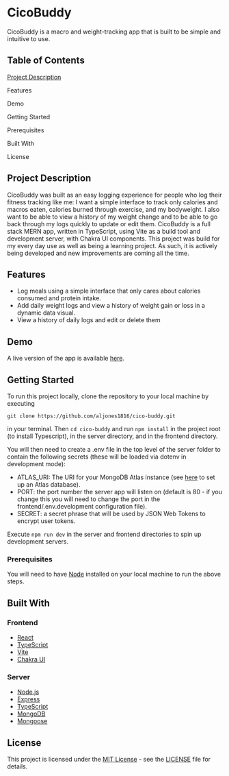 # CicoBuddy

CicoBuddy is a macro and weight-tracking app that is built to be simple and intuitive to use. 

## Table of Contents

[Project Description](#project-description)

Features

Demo

Getting Started

Prerequisites

Built With

License

## Project Description

CicoBuddy was built as an easy logging experience for people who log their fitness tracking like me: I want a simple interface to track only calories and macros eaten, calories burned through exercise, and my bodyweight. I also want to be able to view a history of my weight change and to be able to go back through my logs quickly to update or edit them.
CicoBuddy is a full stack MERN app, written in TypeScript, using Vite as a build tool and development server, with Chakra UI components. This project was build for my every day use as well as being a learning project. As such, it is actively being developed and new improvements are coming all the time.

## Features

* Log meals using a simple interface that only cares about calories consumed and protein intake.
* Add daily weight logs and view a history of weight gain or loss in a dynamic data visual.
* View a history of daily logs and edit or delete them

## Demo

A live version of the app is available [here](https://cico-buddy.com).

## Getting Started

To run this project locally, clone the repository to your local machine by executing 


```
git clone https://github.com/aljones1816/cico-buddy.git
```

in your terminal. Then ```cd cico-buddy``` and run ```npm install``` in the project root (to install Typescript), in the server directory, and in the frontend directory.

You will then need to create a .env file in the top level of the server folder to contain the following secrets (these will be loaded via dotenv in development mode):

* ATLAS_URI: The URI for your MongoDB Atlas instance (see [here](https://www.mongodb.com/docs/atlas/getting-started/) to set up an Atlas database).
* PORT: the port number the server app will listen on (default is 80 - if you change this you will need to change the port in the frontend/.env.development configuration file).
* SECRET: a secret phrase that will be used by JSON Web Tokens to encrypt user tokens.

Execute ```npm run dev``` in the server and frontend directories to spin up development servers.

### Prerequisites
You will need to have [Node](https://nodejs.org/) installed on your local machine to run the above steps.

## Built With

### Frontend
* [React](https://reactjs.org/)
* [TypeScript](https://www.typescriptlang.org/)
* [Vite](https://vitejs.dev/)
* [Chakra UI](https://chakra-ui.com/)

### Server
* [Node.js](https://nodejs.org/)
* [Express](https://expressjs.com)
* [TypeScript](https://www.typescriptlang.org/)
* [MongoDB](https://www.mongodb.com/)
* [Mongoose](https://mongoosejs.com/)
  
## License

This project is licensed under the [MIT License](https://opensource.org/licenses/MIT) - see the [LICENSE](LICENSE) file for details.

